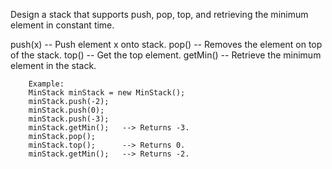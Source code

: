 Design a stack that supports push, pop, top, and retrieving the minimum element in constant time.

push(x) -- Push element x onto stack.
pop() -- Removes the element on top of the stack.
top() -- Get the top element.
getMin() -- Retrieve the minimum element in the stack.

```
	Example:
	MinStack minStack = new MinStack();
	minStack.push(-2);
	minStack.push(0);
	minStack.push(-3);
	minStack.getMin();   --> Returns -3.
	minStack.pop();
	minStack.top();      --> Returns 0.
	minStack.getMin();   --> Returns -2.
```